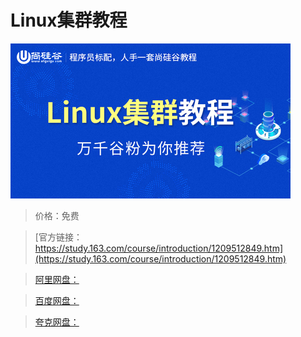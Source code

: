 # Linux集群教程

![img](../../../assets/study163/free/3b94f208c55649bf9adf3b3bed078ae6.jpg)

> 价格：免费

> [官方链接：https://study.163.com/course/introduction/1209512849.htm](https://study.163.com/course/introduction/1209512849.htm)

> [阿里网盘：]()

> [百度网盘：]()

> [夸克网盘：]()
